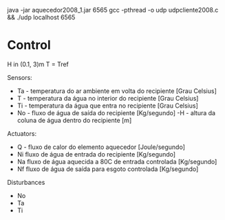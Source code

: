 java -jar aquecedor2008_1.jar 6565
gcc -pthread -o udp udpcliente2008.c && ./udp localhost 6565

# Control
H in (0.1, 3)m
T = Tref

 Sensors:
  - Ta - temperatura do ar ambiente em volta do recipiente [Grau Celsius] 
  - T - temperatura da água no interior do recipiente [Grau Celsius]
  - Ti - temperatura da água que entra no recipiente [Grau Celsius] 
  - No - fluxo de água de saída do recipiente [Kg/segundo] 
   -H - altura da coluna de água dentro do recipiente [m]

Actuators:
  - Q -  fluxo de calor do elemento aquecedor [Joule/segundo]
  - Ni fluxo de água de entrada do recipiente [Kg/segundo]
  - Na fluxo de água aquecida a 80C de entrada controlada [Kg/segundo]
  - Nf fluxo de água de saída para esgoto controlada [Kg/segundo]

Disturbances
  - No
  - Ta
  - Ti



